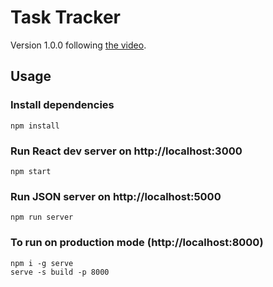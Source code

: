# Task Tracker

Version 1.0.0 following [the video](https://www.youtube.com/watch?v=w7ejDZ8SWv8).

## Usage
### Install dependencies
```
npm install
```
### Run React dev server on http://localhost:3000
```
npm start
```
### Run JSON server on http://localhost:5000
``` 
npm run server
```
### To run on production mode (http://localhost:8000)
```
npm i -g serve
serve -s build -p 8000
```
